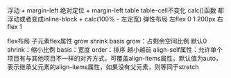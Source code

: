 ##
浮动 + margin-left
绝对定位 + margin-left
table  table-cell不变化
calc()函数 都浮动或者变成inline-block + calc(100% - 左定宽)
弹性布局 左flex 0 1 200px  右flex 1

flex布局
子元素flex属性  grow shrink basis
grow：占剩余空间比例 默认0
shrink：缩小比例
basis：宽度
order：排序  越小越前
align-self属性：允许单个项目有与其他项目不一样的对齐方式，可覆盖align-items属性。默认值为auto，表示继承父元素的align-items属性，如果没有父元素，则等同于stretch